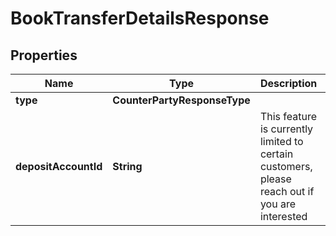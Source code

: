 

# BookTransferDetailsResponse


## Properties

| Name | Type | Description | Notes |
|------------ | ------------- | ------------- | -------------|
|**type** | **CounterPartyResponseType** |  |  |
|**depositAccountId** | **String** | This feature is currently limited to certain customers, please reach out if you are interested |  |




